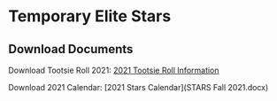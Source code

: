 # Temporary Elite Stars

## Download Documents

Download Tootsie Roll 2021: [2021 Tootsie Roll Information](2021.tootsierolldrive.parents.docx)

Download 2021 Calendar: [2021 Stars Calendar](STARS Fall 2021.docx) 
